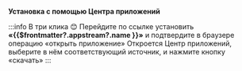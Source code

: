 **Установка с помощью Центра приложений**

:::info В три клика :blush:
Перейдите по ссылке <a :href="'appstream://' + $frontmatter?.appstream?.id">установить **«{{$frontmatter?.appstream?.name }}»**</a> и подтвердите в браузере операцию «открыть приложение» Откроется Центр приложений, выберите в нём cоответствующий источник, и нажмите кнопку «скачать»
:::
